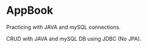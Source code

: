 # AppBook
Practicing with JAVA and mySQL connections.

CRUD with JAVA and mySQL DB using JDBC (No JPA).
